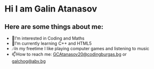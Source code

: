 # Hi I am Galin Atanasov
## Here are some things about me:
* 👀I’m interested in Coding and Maths
* 🌱I’m currently learning C++ and HTML5
* 🎶In my freetime I like playing computer games and listening to music
* 📫How to reach me: GCAtanasov20@codingburgas.bg or galchog@abv.bg
